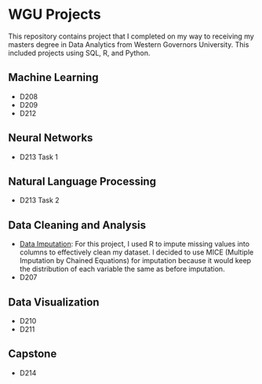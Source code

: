 # WGU Projects
This repository contains project that I completed on my way to receiving my masters degree in Data Analytics from Western Governors University. This included projects using SQL, R, and Python.

## Machine Learning
- D208
- D209
- D212

## Neural Networks
- D213 Task 1

## Natural Language Processing
- D213 Task 2

## Data Cleaning and Analysis
- [Data Imputation](https://github.com/lrosemeyer/WGU_Projects/tree/main/D206): For this project, I used R to impute missing values into columns to effectively clean my dataset. I decided to use MICE (Multiple Imputation by Chained Equations) for imputation because it would keep the distribution of each variable the same as before imputation.
- D207

## Data Visualization
- D210
- D211

## Capstone
- D214
